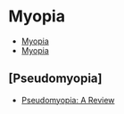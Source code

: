 # Myopia
* [Myopia](https://www.nature.com/articles/s41572-020-00231-4)
* [Myopia](https://www.sciencedirect.com/science/article/abs/pii/S0140673612602724)

## [Pseudomyopia]
* [Pseudomyopia: A Review](https://www.mdpi.com/2411-5150/6/1/17)

